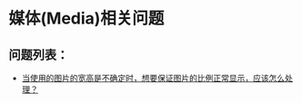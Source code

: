 # 媒体\(Media\)相关问题

## 问题列表：

* [当使用的图片的宽高是不确定时，想要保证图片的比例正常显示，应该怎么处理？](amp-img-unknown-dimension.md)
